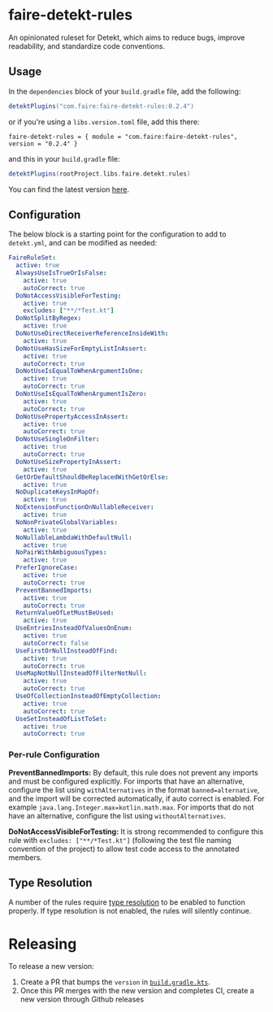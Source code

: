 # faire-detekt-rules
An opinionated ruleset for Detekt, which aims to reduce bugs, improve readability, and standardize code conventions.

## Usage
In the `dependencies` block of your `build.gradle` file, add the following:
```groovy
detektPlugins("com.faire:faire-detekt-rules:0.2.4")
```
or if you're using a `libs.version.toml` file, add this there:
```
faire-detekt-rules = { module = "com.faire:faire-detekt-rules", version = "0.2.4" }
```
and this in your `build.gradle` file:
```groovy
detektPlugins(rootProject.libs.faire.detekt.rules)
```

You can find the latest version [here](https://central.sonatype.com/artifact/com.faire/faire-detekt-rules).

## Configuration
The below block is a starting point for the configuration to add to `detekt.yml`, and can be modified as needed:
```yaml
FaireRuleSet:
  active: true
  AlwaysUseIsTrueOrIsFalse:
    active: true
    autoCorrect: true
  DoNotAccessVisibleForTesting:
    active: true
    excludes: ["**/*Test.kt"]
  DoNotSplitByRegex:
    active: true
  DoNotUseDirectReceiverReferenceInsideWith:
    active: true
  DoNotUseHasSizeForEmptyListInAssert:
    active: true
    autoCorrect: true
  DoNotUseIsEqualToWhenArgumentIsOne:
    active: true
    autoCorrect: true
  DoNotUseIsEqualToWhenArgumentIsZero:
    active: true
    autoCorrect: true
  DoNotUsePropertyAccessInAssert:
    active: true
    autoCorrect: true
  DoNotUseSingleOnFilter:
    active: true
    autoCorrect: true
  DoNotUseSizePropertyInAssert:
    active: true
  GetOrDefaultShouldBeReplacedWithGetOrElse:
    active: true
  NoDuplicateKeysInMapOf:
    active: true
  NoExtensionFunctionOnNullableReceiver:
    active: true
  NoNonPrivateGlobalVariables:
    active: true
  NoNullableLambdaWithDefaultNull:
    active: true
  NoPairWithAmbiguousTypes:
    active: true
  PreferIgnoreCase:
    active: true
    autoCorrect: true
  PreventBannedImports:
    active: true
    autoCorrect: true
  ReturnValueOfLetMustBeUsed:
    active: true
  UseEntriesInsteadOfValuesOnEnum:
    active: true
    autoCorrect: false
  UseFirstOrNullInsteadOfFind:
    active: true
    autoCorrect: true
  UseMapNotNullInsteadOfFilterNotNull:
    active: true
    autoCorrect: true
  UseOfCollectionInsteadOfEmptyCollection:
    active: true
    autoCorrect: true
  UseSetInsteadOfListToSet:
    active: true
    autoCorrect: true
```

### Per-rule Configuration
**PreventBannedImports:**
By default, this rule does not prevent any imports and must be configured explicitly. For imports that have an
alternative, configure the list using `withAlternatives` in the format `banned=alternative`, and the import will be
corrected automatically, if auto correct is enabled. For example `java.lang.Integer.max=kotlin.math.max`. For imports
that do not have an alternative, configure the list using `withoutAlternatives`.

**DoNotAccessVisibleForTesting:**
It is strong recommended to configure this rule with `excludes: ["**/*Test.kt"]` (following the test file naming
convention of the project) to allow test code access to the annotated members.

## Type Resolution
A number of the rules require [type resolution](https://detekt.dev/docs/gettingstarted/type-resolution/) to be enabled to function properly. If type resolution is not enabled, the rules will silently continue.

# Releasing

To release a new version: 

1. Create a PR that bumps the `version` in [`build.gradle.kts`](./build.gradle.kts).
2. Once this PR merges with the new version and completes CI, create a new version through Github releases
